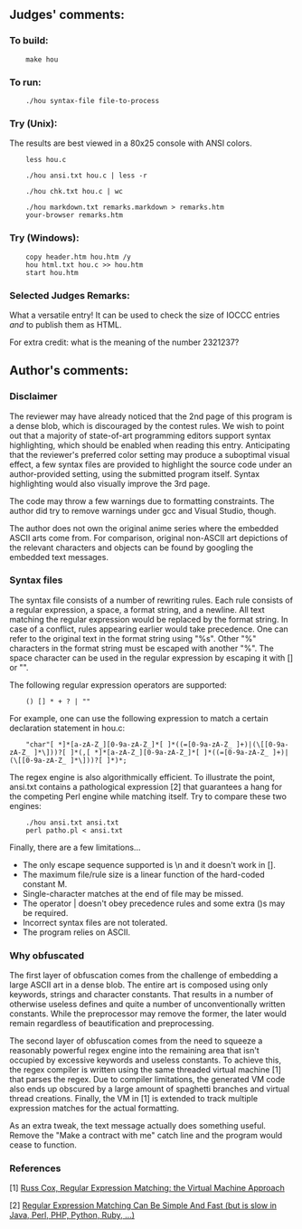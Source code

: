 ## Judges' comments:

### To build:

``` <!---sh-->
    make hou
```

### To run:

``` <!---sh-->
    ./hou syntax-file file-to-process
```

### Try (Unix):

The results are best viewed in a 80x25 console with ANSI colors.

```
    less hou.c

    ./hou ansi.txt hou.c | less -r

    ./hou chk.txt hou.c | wc

    ./hou markdown.txt remarks.markdown > remarks.htm
    your-browser remarks.htm
```

### Try (Windows):

```
    copy header.htm hou.htm /y
    hou html.txt hou.c >> hou.htm
    start hou.htm
```

### Selected Judges Remarks:

What a versatile entry! It can be used to check the size of IOCCC entries *and* to publish them as HTML.

For extra credit: what is the meaning of the number 2321237?


## Author's comments:

### Disclaimer

The reviewer may have already noticed that the 2nd page of this program is a
dense blob, which is discouraged by the contest rules. We wish to point out that
a majority of state-of-art programming editors support syntax highlighting,
which should be enabled when reading this entry. Anticipating that the
reviewer's preferred color setting may produce a suboptimal visual effect, a few
syntax files are provided to highlight the source code under an author-provided
setting, using the submitted program itself. Syntax highlighting would also
visually improve the 3rd page.

The code may throw a few warnings due to formatting constraints. The author did
try to remove warnings under gcc and Visual Studio, though.

The author does not own the original anime series where the embedded ASCII arts
come from. For comparison, original non-ASCII art depictions of the relevant
characters and objects can be found by googling the embedded text messages.


### Syntax files

The syntax file consists of a number of rewriting rules. Each rule consists of a
regular expression, a space, a format string, and a newline. All text matching
the regular expression would be replaced by the format string. In case of a
conflict, rules appearing earlier would take precedence. One can refer to the
original text in the format string using "%s". Other "%" characters in the
format string must be escaped with another "%". The space character can be used
in the regular expression by escaping it with [] or "".

The following regular expression operators are supported:

```
    () [] * + ? | ""
```

For example, one can use the following expression to match a certain declaration statement in hou.c:

``` <!---c-->
    "char"[ *]*[a-zA-Z_][0-9a-zA-Z_]*[ ]*((=[0-9a-zA-Z_ ]+)|(\[[0-9a-zA-Z_ ]*\]))?[ ]*(,[ *]*[a-zA-Z_][0-9a-zA-Z_]*[ ]*((=[0-9a-zA-Z_ ]+)|(\[[0-9a-zA-Z_ ]*\]))?[ ]*)*;
```

The regex engine is also algorithmically efficient. To illustrate the point,
ansi.txt contains a pathological expression [2] that guarantees a hang for the
competing Perl engine while matching itself. Try to compare these two engines:

``` <!---sh-->
    ./hou ansi.txt ansi.txt
    perl patho.pl < ansi.txt
```

Finally, there are a few limitations...


- The only escape sequence supported is \n and it doesn't work in [].
- The maximum file/rule size is a linear function of the hard-coded constant M.
- Single-character matches at the end of file may be missed.
- The operator | doesn't obey precedence rules and some extra ()s may be required.
- Incorrect syntax files are not tolerated.
- The program relies on ASCII.

### Why obfuscated

The first layer of obfuscation comes from the challenge of embedding a large
ASCII art in a dense blob. The entire art is composed using only keywords,
strings and character constants. That results in a number of otherwise useless
defines and quite a number of unconventionally written constants. While the
preprocessor may remove the former, the later would remain regardless of
beautification and preprocessing.

The second layer of obfuscation comes from the need to squeeze a reasonably
powerful regex engine into the remaining area that isn't occupied by excessive
keywords and useless constants. To achieve this, the regex compiler is written
using the same threaded virtual machine [1] that parses the regex. Due to
compiler limitations, the generated VM code also ends up obscured by a large
amount of spaghetti branches and virtual thread creations. Finally, the VM in
[1] is extended to track multiple expression matches for the actual formatting.

As an extra tweak, the text message actually does something useful. Remove the
"Make a contract with me" catch line and the program would cease to function.


### References

[1] [Russ Cox, Regular Expression Matching: the Virtual Machine Approach](http://swtch.com/~rsc/regexp/regexp2.html)

[2] [Regular Expression Matching Can Be Simple And Fast (but is slow in Java, Perl, PHP, Python, Ruby, ...)](http://swtch.com/~rsc/regexp/regexp1.html)


<!--

    Copyright © 1984-2024 by Landon Curt Noll. All Rights Reserved.

    You are free to share and adapt this file under the terms of this license:

	Creative Commons Attribution-ShareAlike 4.0 International (CC BY-SA 4.0)

    For more information, see:

	https://creativecommons.org/licenses/by-sa/4.0/

-->

